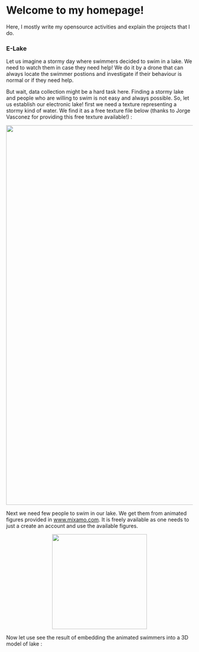 # Welcome to my homepage!
Here, I mostly write my opensource activities and explain the projects that I do.

### E-Lake

Let us imagine a stormy day where swimmers decided to swim in a lake. We need to watch them in case they need help! We do it by a drone that can always locate the swimmer postions and investigate if their behaviour is normal or if they need help.

But wait, data collection might be a hard task here. Finding a stormy lake and people who are willing to swim is not easy and always possible. So, let us establish our electronic lake! first we need a texture representing a stormy kind of water. We find it as a free texture file below (thanks to Jorge Vasconez for providing this free texture available!) :

<p align="center">
  <img src="https://github.com/ashkanmy/ashkanmy.github.io/blob/main/Figs/Water.jpg" width="1024" height="1024">
</p>

Next we need few people to swim in our lake. We get them from animated figures provided in www.mixamo.com. It is freely available as one needs to just a create an account and use the available figures.

<p align="center">
  <img src="https://github.com/ashkanmy/ashkanmy.github.io/blob/main/Figs/swim.gif" width="256" height="256">
</p>

Now let use see the result of embedding the animated swimmers into a 3D model of lake :
